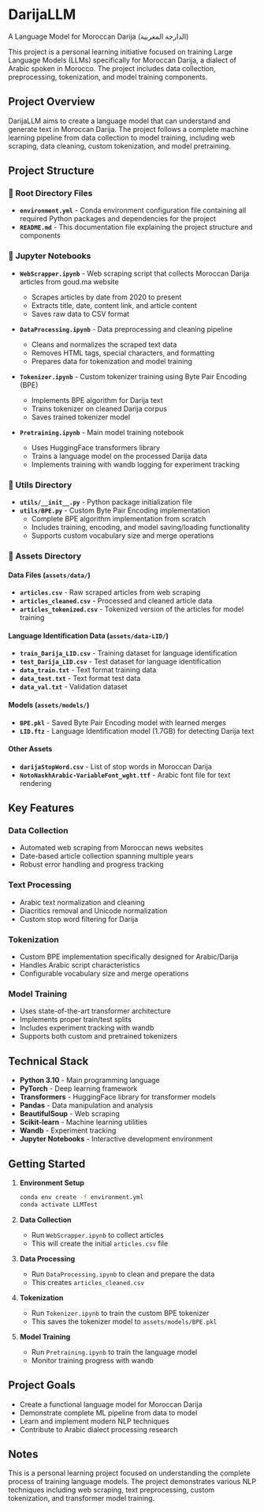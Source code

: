 # DarijaLLM

A Language Model for Moroccan Darija (الدارجة المغربية)

This project is a personal learning initiative focused on training Large Language Models (LLMs) specifically for Moroccan Darija, a dialect of Arabic spoken in Morocco. The project includes data collection, preprocessing, tokenization, and model training components.

## Project Overview

DarijaLLM aims to create a language model that can understand and generate text in Moroccan Darija. The project follows a complete machine learning pipeline from data collection to model training, including web scraping, data cleaning, custom tokenization, and model pretraining.

## Project Structure

### 📁 Root Directory Files

- **`environment.yml`** - Conda environment configuration file containing all required Python packages and dependencies for the project
- **`README.md`** - This documentation file explaining the project structure and components

### 📁 Jupyter Notebooks

- **`WebScrapper.ipynb`** - Web scraping script that collects Moroccan Darija articles from goud.ma website
  - Scrapes articles by date from 2020 to present
  - Extracts title, date, content link, and article content
  - Saves raw data to CSV format

- **`DataProcessing.ipynb`** - Data preprocessing and cleaning pipeline
  - Cleans and normalizes the scraped text data
  - Removes HTML tags, special characters, and formatting
  - Prepares data for tokenization and model training

- **`Tokenizer.ipynb`** - Custom tokenizer training using Byte Pair Encoding (BPE)
  - Implements BPE algorithm for Darija text
  - Trains tokenizer on cleaned Darija corpus
  - Saves trained tokenizer model

- **`Pretraining.ipynb`** - Main model training notebook
  - Uses HuggingFace transformers library
  - Trains a language model on the processed Darija data
  - Implements training with wandb logging for experiment tracking

### 📁 Utils Directory

- **`utils/__init__.py`** - Python package initialization file
- **`utils/BPE.py`** - Custom Byte Pair Encoding implementation
  - Complete BPE algorithm implementation from scratch
  - Includes training, encoding, and model saving/loading functionality
  - Supports custom vocabulary size and merge operations

### 📁 Assets Directory

#### Data Files (`assets/data/`)
- **`articles.csv`** - Raw scraped articles from web scraping
- **`articles_cleaned.csv`** - Processed and cleaned article data
- **`articles_tokenized.csv`** - Tokenized version of the articles for model training

#### Language Identification Data (`assets/data-LID/`)
- **`train_Darija_LID.csv`** - Training dataset for language identification
- **`test_Darija_LID.csv`** - Test dataset for language identification
- **`data_train.txt`** - Text format training data
- **`data_test.txt`** - Text format test data
- **`data_val.txt`** - Validation dataset

#### Models (`assets/models/`)
- **`BPE.pkl`** - Saved Byte Pair Encoding model with learned merges
- **`LID.ftz`** - Language Identification model (1.7GB) for detecting Darija text

#### Other Assets
- **`darijaStopWord.csv`** - List of stop words in Moroccan Darija
- **`NotoNaskhArabic-VariableFont_wght.ttf`** - Arabic font file for text rendering

## Key Features

### Data Collection
- Automated web scraping from Moroccan news websites
- Date-based article collection spanning multiple years
- Robust error handling and progress tracking

### Text Processing
- Arabic text normalization and cleaning
- Diacritics removal and Unicode normalization
- Custom stop word filtering for Darija

### Tokenization
- Custom BPE implementation specifically designed for Arabic/Darija
- Handles Arabic script characteristics
- Configurable vocabulary size and merge operations

### Model Training
- Uses state-of-the-art transformer architecture
- Implements proper train/test splits
- Includes experiment tracking with wandb
- Supports both custom and pretrained tokenizers

## Technical Stack

- **Python 3.10** - Main programming language
- **PyTorch** - Deep learning framework
- **Transformers** - HuggingFace library for transformer models
- **Pandas** - Data manipulation and analysis
- **BeautifulSoup** - Web scraping
- **Scikit-learn** - Machine learning utilities
- **Wandb** - Experiment tracking
- **Jupyter Notebooks** - Interactive development environment

## Getting Started

1. **Environment Setup**
   ```bash
   conda env create -f environment.yml
   conda activate LLMTest
   ```

2. **Data Collection**
   - Run `WebScrapper.ipynb` to collect articles
   - This will create the initial `articles.csv` file

3. **Data Processing**
   - Run `DataProcessing.ipynb` to clean and prepare the data
   - This creates `articles_cleaned.csv`

4. **Tokenization**
   - Run `Tokenizer.ipynb` to train the custom BPE tokenizer
   - This saves the tokenizer model to `assets/models/BPE.pkl`

5. **Model Training**
   - Run `Pretraining.ipynb` to train the language model
   - Monitor training progress with wandb

## Project Goals

- Create a functional language model for Moroccan Darija
- Demonstrate complete ML pipeline from data to model
- Learn and implement modern NLP techniques
- Contribute to Arabic dialect processing research

## Notes

This is a personal learning project focused on understanding the complete process of training language models. The project demonstrates various NLP techniques including web scraping, text preprocessing, custom tokenization, and transformer model training.

